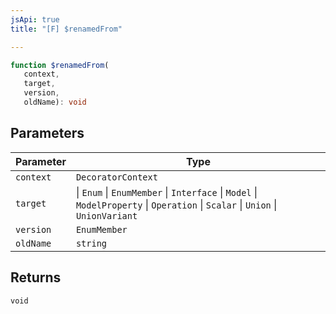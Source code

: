 ```yaml
---
jsApi: true
title: "[F] $renamedFrom"

---
```

```ts
function $renamedFrom(
   context, 
   target, 
   version, 
   oldName): void
```

## Parameters

| Parameter | Type |
| ------ | ------ |
| `context` | `DecoratorContext` |
| `target` | \| `Enum` \| `EnumMember` \| `Interface` \| `Model` \| `ModelProperty` \| `Operation` \| `Scalar` \| `Union` \| `UnionVariant` |
| `version` | `EnumMember` |
| `oldName` | `string` |

## Returns

`void`
